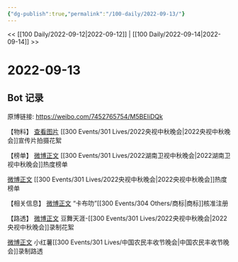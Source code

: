 ```yaml
---
{"dg-publish":true,"permalink":"/100-daily/2022-09-13/"}
---
```



<< [[100 Daily/2022-09-12\|2022-09-12]] | [[100 Daily/2022-09-14\|2022-09-14]] >>

# 2022-09-13

## Bot 记录

原博链接: https://weibo.com/7452765754/M5BEIiDQk

【物料】
[查看图片](https://wx4.sinaimg.cn/large/0088n2Pggy1h65cat8b2mj30ku112dhy.jpg) [[300 Events/301 Lives/2022央视中秋晚会\|2022央视中秋晚会]]宣传片拍摄花絮

【榜单】
[微博正文](https://m.weibo.cn/3960037780/4813267786274312) [[300 Events/301 Lives/2022湖南卫视中秋晚会\|2022湖南卫视中秋晚会]]热度榜单

[微博正文](https://m.weibo.cn/3960037780/4813313894254272) [[300 Events/301 Lives/2022央视中秋晚会\|2022央视中秋晚会]]热度榜单

【相关信息】
[微博正文](https://m.weibo.cn/5349191816/4813182893300812) “卡布叻”[[300 Events/304 Others/商标\|商标]]核准注册

【路透】
[微博正文](https://m.weibo.cn/1019096671/4813246500965839) 豆舞天涯-[[300 Events/301 Lives/2022央视中秋晚会\|2022央视中秋晚会]]录制花絮

[微博正文](https://m.weibo.cn/6475713579/4813318877611191) 小红薯[[300 Events/301 Lives/中国农民丰收节晚会\|中国农民丰收节晚会]]录制路透

